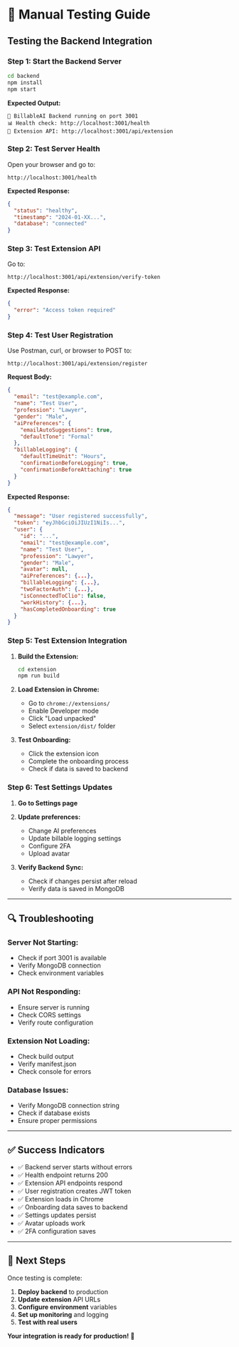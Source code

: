 # 🧪 Manual Testing Guide

## **Testing the Backend Integration**

### **Step 1: Start the Backend Server**

```bash
cd backend
npm install
npm start
```

**Expected Output:**
```
🚀 BillableAI Backend running on port 3001
📊 Health check: http://localhost:3001/health
🔗 Extension API: http://localhost:3001/api/extension
```

### **Step 2: Test Server Health**

Open your browser and go to:
```
http://localhost:3001/health
```

**Expected Response:**
```json
{
  "status": "healthy",
  "timestamp": "2024-01-XX...",
  "database": "connected"
}
```

### **Step 3: Test Extension API**

Go to:
```
http://localhost:3001/api/extension/verify-token
```

**Expected Response:**
```json
{
  "error": "Access token required"
}
```

### **Step 4: Test User Registration**

Use Postman, curl, or browser to POST to:
```
http://localhost:3001/api/extension/register
```

**Request Body:**
```json
{
  "email": "test@example.com",
  "name": "Test User",
  "profession": "Lawyer",
  "gender": "Male",
  "aiPreferences": {
    "emailAutoSuggestions": true,
    "defaultTone": "Formal"
  },
  "billableLogging": {
    "defaultTimeUnit": "Hours",
    "confirmationBeforeLogging": true,
    "confirmationBeforeAttaching": true
  }
}
```

**Expected Response:**
```json
{
  "message": "User registered successfully",
  "token": "eyJhbGciOiJIUzI1NiIs...",
  "user": {
    "id": "...",
    "email": "test@example.com",
    "name": "Test User",
    "profession": "Lawyer",
    "gender": "Male",
    "avatar": null,
    "aiPreferences": {...},
    "billableLogging": {...},
    "twoFactorAuth": {...},
    "isConnectedToClio": false,
    "workHistory": {...},
    "hasCompletedOnboarding": true
  }
}
```

### **Step 5: Test Extension Integration**

1. **Build the Extension:**
   ```bash
   cd extension
   npm run build
   ```

2. **Load Extension in Chrome:**
   - Go to `chrome://extensions/`
   - Enable Developer mode
   - Click "Load unpacked"
   - Select `extension/dist/` folder

3. **Test Onboarding:**
   - Click the extension icon
   - Complete the onboarding process
   - Check if data is saved to backend

### **Step 6: Test Settings Updates**

1. **Go to Settings page**
2. **Update preferences:**
   - Change AI preferences
   - Update billable logging settings
   - Configure 2FA
   - Upload avatar

3. **Verify Backend Sync:**
   - Check if changes persist after reload
   - Verify data is saved in MongoDB

---

## **🔍 Troubleshooting**

### **Server Not Starting:**
- Check if port 3001 is available
- Verify MongoDB connection
- Check environment variables

### **API Not Responding:**
- Ensure server is running
- Check CORS settings
- Verify route configuration

### **Extension Not Loading:**
- Check build output
- Verify manifest.json
- Check console for errors

### **Database Issues:**
- Verify MongoDB connection string
- Check if database exists
- Ensure proper permissions

---

## **✅ Success Indicators**

- ✅ Backend server starts without errors
- ✅ Health endpoint returns 200
- ✅ Extension API endpoints respond
- ✅ User registration creates JWT token
- ✅ Extension loads in Chrome
- ✅ Onboarding data saves to backend
- ✅ Settings updates persist
- ✅ Avatar uploads work
- ✅ 2FA configuration saves

---

## **🚀 Next Steps**

Once testing is complete:
1. **Deploy backend** to production
2. **Update extension** API URLs
3. **Configure environment** variables
4. **Set up monitoring** and logging
5. **Test with real users**

**Your integration is ready for production!** 🎉 